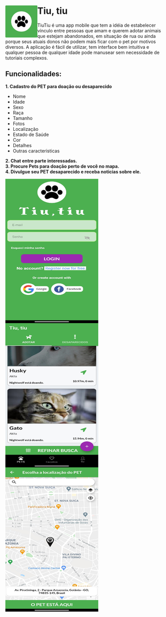 <h1>Tiu, tiu <img align="left" src="assets/icone.png" width="100" height="100"/> </h1>

<p>TiuTiu é uma app mobile que tem a idéia de estabelecer vínculo entre pessoas que
amam e querem adotar animais que estejam abandonados, em situação de rua ou ainda porque seus atuais donos não podem mais ficar com o pet por motivos diversos.
A aplicação é fácil de utilizar, tem interface bem intuitiva e qualquer pessoa de qualquer
idade pode manusear sem necessidade de tutoriais complexos.</p>

<h2>Funcionalidades:</h2>

<strong>1. Cadastro do PET para doação ou desaparecido</strong>

  <ul>
    <li>Nome</li>
    <li>Idade</li>
    <li>Sexo</li>
    <li>Raça</li>
    <li>Tamanho</li>
    <li>Fotos</li>
    <li>Localização</li>
    <li>Estado de Saúde</li>
    <li>Cor</li>
    <li>Detalhes</li>
    <li>Outras caracteristicas</li>
  </ul>

<strong>2. Chat entre parte interessadas.<br/></strong>
<strong>3. Procure Pets para doação perto de você no mapa.<br/></strong>
<strong>4. Divulgue seu PET desaparecido e receba noticias sobre ele.<br/>


<div>
  <img align="left" src="assets/screenshots/login.jpg" width="290" height="450"/>
  <img align="left" src="assets/screenshots/home.jpg" width="290" height="450"/>
  <img align="left" src="assets/screenshots/mapa.jpg" width="290" height="450"/>
</div>

